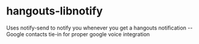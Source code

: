 # hangouts-libnotify
Uses notify-send to notify you whenever you get a hangouts notification -- Google contacts tie-in for proper google voice integration
